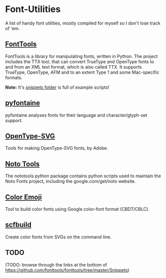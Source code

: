 # Font-Utilities

A list of handy font utilities, mostly compiled for myself so I don't lose track of 'em.

## [FontTools](https://github.com/fonttools/fonttools)

FontTools is a library for manipulating fonts, written in Python. The project includes the TTX tool, that can convert TrueType and OpenType fonts to and from an XML text format, which is also called TTX. It supports TrueType, OpenType, AFM and to an extent Type 1 and some Mac-specific formats.

**Note:** It's [snippets folder](https://github.com/fonttools/fonttools/tree/master/Snippets) is full of example scripts!

## [pyfontaine](https://github.com/davelab6/pyfontaine)

pyfontaine analyses fonts for their language and character/glyph-set support.

## [OpenType-SVG](https://github.com/adobe-type-tools/opentype-svg)

Tools for making OpenType-SVG fonts, by Adobe.

## [Noto Tools](https://github.com/googlei18n/nototools)

The nototools python package contains python scripts used to maintain the Noto Fonts project, including the google.com/get/noto website.

## [Color Emoji](https://github.com/behdad/color-emoji)

Tool to build color fonts using Google color-font format (CBDT/CBLC).

## [scfbuild](https://github.com/eosrei/scfbuild)

Create color fonts from SVGs on the command line.

## TODO

(TODO: browse through the links at the bottom of https://github.com/fonttools/fonttools/tree/master/Snippets)
